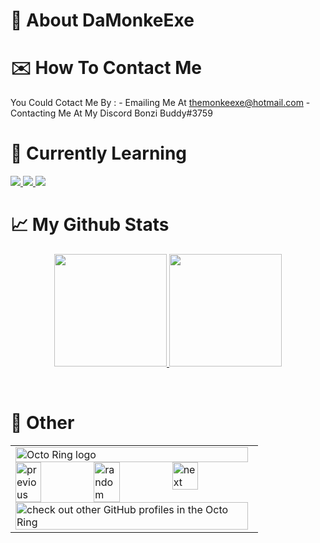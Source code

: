# 📕 About DaMonkeExe

# ✉️ How To Contact Me

  You Could Cotact Me By :
      -  Emailing Me At themonkeexe@hotmail.com
      -  Contacting Me At My Discord Bonzi Buddy#3759

# 📘 Currently Learning

<a href="https://www.w3.org/">
<img src="https://github.com/abranhe/programming-languages-logos/blob/master/src/html/html_64x64.png">
</a>
<a href="https://www.javascript.com/">
<img src="https://github.com/abranhe/programming-languages-logos/blob/master/src/javascript/javascript_64x64.png">
</a>
<a href="https://www.w3.org/">
<img src="https://github.com/abranhe/programming-languages-logos/blob/master/src/css/css_64x64.png">
</a>
<br>

# 📈 My Github Stats

<p align="center">
<a href="https://github.com/bufgix">
  <img height="180em" src="https://github-readme-stats-eight-theta.vercel.app/api?username=DaMonkeExe&show_icons=true&theme=algolia&include_all_commits=true&count_private=true&line_height=26"/>
  <img height="180em" src="https://github-readme-stats-eight-theta.vercel.app/api/top-langs/?username=DaMonkeExe&layout=compact&langs_count=8&theme=algolia&line_height=26"/>
</a>
</p>
<br>

# 📗 Other

<table><tbody><tr><td><a href="https://octo-ring.com/"><img src="https://octo-ring.com/static/img/widget/top.png" width="99%" alt="Octo Ring logo" align="top"></a><br><a href="https://octo-ring.com/p/DaMonkeExe/prev"><img src="https://octo-ring.com/static/img/widget/prev.png" width="33%" alt="previous" align="top" title="previous profile"></a><a href="https://octo-ring.com/p/DaMonkeExe/random"><img src="https://octo-ring.com/static/img/widget/random.png" width="33%" alt="random" align="top" title="random profile"></a><a href="https://octo-ring.com/p/DaMonkeExe/next"><img src="https://octo-ring.com/static/img/widget/next.png" width="33%" alt="next" align="top" title="next profile"></a><br><a href="https://octo-ring.com/"><img src="https://octo-ring.com/static/img/widget/bottom.png" width="99%" alt="check out other GitHub profiles in the Octo Ring" align="top"></a></td></tr></tbody></table>
